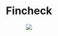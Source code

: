 <h1 align="center"> Fincheck </h1>

<p align="center">
   <img src="http://img.shields.io/static/v1?label=STATUS&message=EM%20DESENVOLVIMENTO&color=GREEN&style=for-the-badge"/>
   <!--- <img src="http://img.shields.io/static/v1?label=STATUS&message=CONCLUIDO&color=GREEN&style=for-the-badge"/>-->
</p>